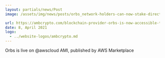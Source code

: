 ```yaml
---
layout: partials/news/Post
image: /assets/img/news/posts/orbs_network-holders-can-now-stake-directly-from-@MetaMask.jpeg

url: https://ambcrypto.com/blockchain-provider-orbs-is-now-accessible-through-the-aws-marketplace/
date: 8, April 2021
logo: 
  - ../website-logos/ambcrypto.md
---
```


Orbs is live on @awscloud AMI, published by AWS Marketplace 